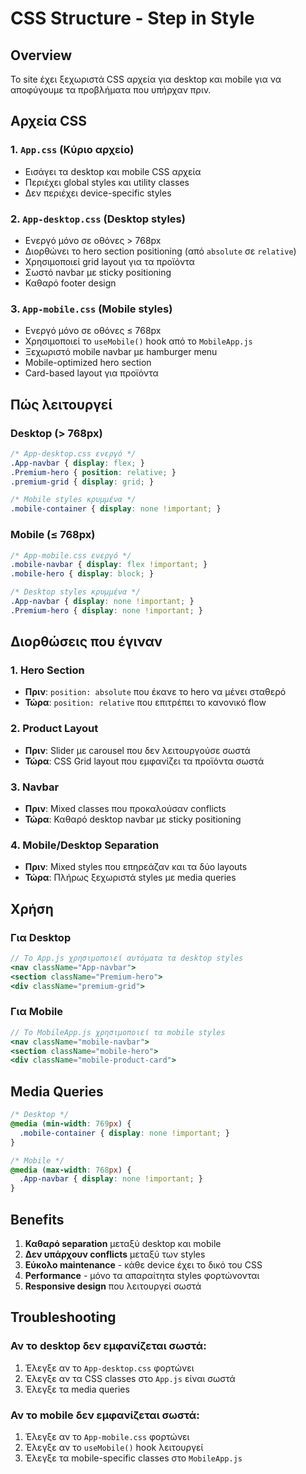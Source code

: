 # CSS Structure - Step in Style

## Overview
Το site έχει ξεχωριστά CSS αρχεία για desktop και mobile για να αποφύγουμε τα προβλήματα που υπήρχαν πριν.

## Αρχεία CSS

### 1. `App.css` (Κύριο αρχείο)
- Εισάγει τα desktop και mobile CSS αρχεία
- Περιέχει global styles και utility classes
- Δεν περιέχει device-specific styles

### 2. `App-desktop.css` (Desktop styles)
- Ενεργό μόνο σε οθόνες > 768px
- Διορθώνει το hero section positioning (από `absolute` σε `relative`)
- Χρησιμοποιεί grid layout για τα προϊόντα
- Σωστό navbar με sticky positioning
- Καθαρό footer design

### 3. `App-mobile.css` (Mobile styles)
- Ενεργό μόνο σε οθόνες ≤ 768px
- Χρησιμοποιεί το `useMobile()` hook από το `MobileApp.js`
- Ξεχωριστό mobile navbar με hamburger menu
- Mobile-optimized hero section
- Card-based layout για προϊόντα

## Πώς λειτουργεί

### Desktop (> 768px)
```css
/* App-desktop.css ενεργό */
.App-navbar { display: flex; }
.Premium-hero { position: relative; }
.premium-grid { display: grid; }

/* Mobile styles κρυμμένα */
.mobile-container { display: none !important; }
```

### Mobile (≤ 768px)
```css
/* App-mobile.css ενεργό */
.mobile-navbar { display: flex !important; }
.mobile-hero { display: block; }

/* Desktop styles κρυμμένα */
.App-navbar { display: none !important; }
.Premium-hero { display: none !important; }
```

## Διορθώσεις που έγιναν

### 1. Hero Section
- **Πριν**: `position: absolute` που έκανε το hero να μένει σταθερό
- **Τώρα**: `position: relative` που επιτρέπει το κανονικό flow

### 2. Product Layout
- **Πριν**: Slider με carousel που δεν λειτουργούσε σωστά
- **Τώρα**: CSS Grid layout που εμφανίζει τα προϊόντα σωστά

### 3. Navbar
- **Πριν**: Mixed classes που προκαλούσαν conflicts
- **Τώρα**: Καθαρό desktop navbar με sticky positioning

### 4. Mobile/Desktop Separation
- **Πριν**: Mixed styles που επηρεάζαν και τα δύο layouts
- **Τώρα**: Πλήρως ξεχωριστά styles με media queries

## Χρήση

### Για Desktop
```jsx
// Το App.js χρησιμοποιεί αυτόματα τα desktop styles
<nav className="App-navbar">
<section className="Premium-hero">
<div className="premium-grid">
```

### Για Mobile
```jsx
// Το MobileApp.js χρησιμοποιεί τα mobile styles
<nav className="mobile-navbar">
<section className="mobile-hero">
<div className="mobile-product-card">
```

## Media Queries

```css
/* Desktop */
@media (min-width: 769px) {
  .mobile-container { display: none !important; }
}

/* Mobile */
@media (max-width: 768px) {
  .App-navbar { display: none !important; }
}
```

## Benefits

1. **Καθαρό separation** μεταξύ desktop και mobile
2. **Δεν υπάρχουν conflicts** μεταξύ των styles
3. **Εύκολο maintenance** - κάθε device έχει το δικό του CSS
4. **Performance** - μόνο τα απαραίτητα styles φορτώνονται
5. **Responsive design** που λειτουργεί σωστά

## Troubleshooting

### Αν το desktop δεν εμφανίζεται σωστά:
1. Έλεγξε αν το `App-desktop.css` φορτώνει
2. Έλεγξε αν τα CSS classes στο `App.js` είναι σωστά
3. Έλεγξε τα media queries

### Αν το mobile δεν εμφανίζεται σωστά:
1. Έλεγξε αν το `App-mobile.css` φορτώνει
2. Έλεγξε αν το `useMobile()` hook λειτουργεί
3. Έλεγξε τα mobile-specific classes στο `MobileApp.js`
